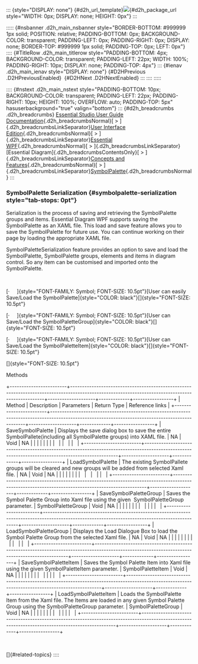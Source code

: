 ::: {style="DISPLAY: none"}
[](ms-xhelp:///?Id=d2h_url_template){#d2h_url_template}![](!package_url!){#d2h_package_url style="WIDTH: 0px; DISPLAY: none; HEIGHT: 0px"}
:::

::::: {#nsbanner .d2h_main_nsbanner style="BORDER-BOTTOM: #999999 1px solid; POSITION: relative; PADDING-BOTTOM: 0px; BACKGROUND-COLOR: transparent; PADDING-LEFT: 0px; PADDING-RIGHT: 0px; DISPLAY: none; BORDER-TOP: #999999 1px solid; PADDING-TOP: 0px; LEFT: 0px"}
:::: {#TitleRow .d2h_main_titlerow style="PADDING-BOTTOM: 4px; BACKGROUND-COLOR: transparent; PADDING-LEFT: 22px; WIDTH: 100%; PADDING-RIGHT: 10px; DISPLAY: none; PADDING-TOP: 4px"}
::: {#ienav .d2h_main_ienav style="DISPLAY: none"}
[](ms-xhelp:///?Id=56c90dc7-f5c6-44bc-9ca6-edbeeb709630){#D2HPrevious .D2HPreviousEnabled}  [](ms-xhelp:///?Id=b91cb914-8160-463a-ab4e-d5d234c7f84f){#D2HNext .D2HNextEnabled}
:::
::::
:::::

:::: {#nstext .d2h_main_nstext style="PADDING-BOTTOM: 10px; BACKGROUND-COLOR: transparent; PADDING-LEFT: 22px; PADDING-RIGHT: 10px; HEIGHT: 100%; OVERFLOW: auto; PADDING-TOP: 5px" hasuserbackground="true" valign="bottom"}
::: {#d2h_breadcrumbs .d2h_breadcrumbs}
[Essential Studio User Guide Documentation](ms-xhelp:///?Id=12457748-09e3-4d74-a240-8e049cedf030){.d2h_breadcrumbsNormal}[ \> ]{.d2h_breadcrumbsLinkSeparator}[User Interface Edition](ms-xhelp:///?Id=c29296b7-531c-413b-a0ec-488ca1f7f669){.d2h_breadcrumbsNormal}[ \> ]{.d2h_breadcrumbsLinkSeparator}[Essential WPF](ms-xhelp:///?Id=7f4f82c5-151c-4262-94d0-75c4626c77bc){.d2h_breadcrumbsNormal}[ \> ]{.d2h_breadcrumbsLinkSeparator}[Essential Diagram]{.d2h_breadcrumbsContentsOnly}[ \> ]{.d2h_breadcrumbsLinkSeparator}[Concepts and Features](ms-xhelp:///?Id=8625d466-6e21-495a-b811-4ecee754da81){.d2h_breadcrumbsNormal}[ \> ]{.d2h_breadcrumbsLinkSeparator}[SymbolPalette](ms-xhelp:///?Id=20dbf28d-6928-4d19-a722-5f6779ab36c2){.d2h_breadcrumbsNormal}
:::

### SymbolPalette Serialization {#symbolpalette-serialization style="tab-stops: 0pt"}

Serialization is the process of saving and retrieving the SymbolPalette groups and items. Essential Diagram WPF supports saving the SymbolPalette as an XAML file. This load and save feature allows you to save the SymbolPalette for future use. You can continue working on their page by loading the appropriate XAML file.

SymbolPaletteSerialization feature provides an option to save and load the SymbolPalette, SymbolPalette groups, elements and items in diagram control. So any item can be customised and imported onto the SymbolPalette.

 

[·     ]{style="FONT-FAMILY: Symbol; FONT-SIZE: 10.5pt"}[User can easily Save/Load the SymbolPalette]{style="COLOR: black"}[]{style="FONT-SIZE: 10.5pt"}

[·     ]{style="FONT-FAMILY: Symbol; FONT-SIZE: 10.5pt"}[User can Save/Load the SymbolPaletteGroup]{style="COLOR: black"}[]{style="FONT-SIZE: 10.5pt"}

[·     ]{style="FONT-FAMILY: Symbol; FONT-SIZE: 10.5pt"}[User can Save/Load the SymbolPaletteItem]{style="COLOR: black"}[]{style="FONT-SIZE: 10.5pt"}

[]{style="FONT-SIZE: 10.5pt"} 

Methods

+------------------------+-------------------------------------------------------------------------------------------------------------------------------------------------+--------------------+-------------+-----------------+
| Method                 | Description                                                                                                                                     | Parameters         | Return Type | Reference links |
+------------------------+-------------------------------------------------------------------------------------------------------------------------------------------------+--------------------+-------------+-----------------+
| SaveSymbolPalette      | Displays the save dialog box to save the entire SymbolPallete(including all SymbolPalette groups) into XAML file.                               | NA                 | Void        | NA              |
|                        |                                                                                                                                                 |                    |             |                 |
|                        |                                                                                                                                                 |                    |             |                 |
+------------------------+-------------------------------------------------------------------------------------------------------------------------------------------------+--------------------+-------------+-----------------+
| LoadSymbolPalette      | The existing SymbolPallete groups will be cleared and new groups will be added from selected Xaml file.                                         | NA                 | Void        | NA              |
|                        |                                                                                                                                                 |                    |             |                 |
|                        |                                                                                                                                                 |                    |             |                 |
+------------------------+-------------------------------------------------------------------------------------------------------------------------------------------------+--------------------+-------------+-----------------+
| SaveSymbolPaletteGroup | Saves the Symbol Palette Group into Xaml file using the given  SymbolPaletteGroup parameter.                                                    | SymbolPaletteGroup | Void        | NA              |
|                        |                                                                                                                                                 |                    |             |                 |
|                        |                                                                                                                                                 |                    |             |                 |
+------------------------+-------------------------------------------------------------------------------------------------------------------------------------------------+--------------------+-------------+-----------------+
| LoadSymbolPaletteGroup | Displays the Load Dialogue Box to load the Symbol Palette Group from the selected Xaml file.                                                    | NA                 | Void        | NA              |
|                        |                                                                                                                                                 |                    |             |                 |
|                        |                                                                                                                                                 |                    |             |                 |
+------------------------+-------------------------------------------------------------------------------------------------------------------------------------------------+--------------------+-------------+-----------------+
| SaveSymbolPaletteItem  | Saves the Symbol Palette Item into Xaml file using the given SymbolPaletteItem parameter.                                                       | SymbolPaletteItem  | Void        | NA              |
|                        |                                                                                                                                                 |                    |             |                 |
|                        |                                                                                                                                                 |                    |             |                 |
+------------------------+-------------------------------------------------------------------------------------------------------------------------------------------------+--------------------+-------------+-----------------+
| LoadSymbolPaletteItem  | Loads the SymbolPalette Item from the Xaml file. The Items are loaded in any given Symbol Palette Group using the SymbolPaletteGroup parameter. | SymbolPaletteGroup | Void        | NA              |
|                        |                                                                                                                                                 |                    |             |                 |
|                        |                                                                                                                                                 |                    |             |                 |
+------------------------+-------------------------------------------------------------------------------------------------------------------------------------------------+--------------------+-------------+-----------------+

 

[]{#related-topics}
::::
